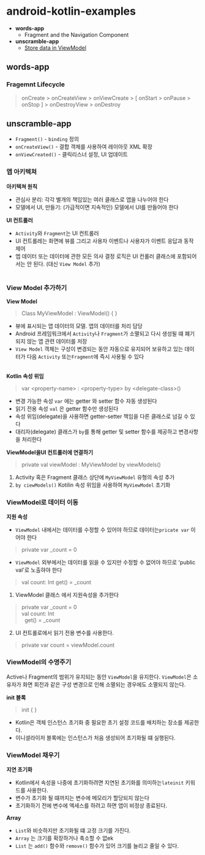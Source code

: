 # android-kotlin-examples

+ __words-app__
  + Fragment and the Navigation Component
+ __unscramble-app__
  + [Store data in ViewModel](https://developer.android.com/codelabs/basic-android-kotlin-training-viewmodel?continue=https%3A%2F%2Fdeveloper.android.com%2Fcourses%2Fpathways%2Fandroid-basics-kotlin-unit-3-pathway-3%23codelab-https%3A%2F%2Fdeveloper.android.com%2Fcodelabs%2Fbasic-android-kotlin-training-viewmodel#0)


## words-app

### Fragemnt Lifecycle
> onCreate > onCreateView > onViewCreate > [ onStart > onPause > onStop ] > onDestroyView > onDestroy


## unscramble-app

+ `Fragment()` - `binding` 정의
+ `onCreateView()` - 결합 객체를 사용하여 레이아웃 XML 확장
+ `onViewCreated()` - 클릭리스너 설정, UI 업데이트


### 앱 아키텍쳐

__아키텍쳐 원칙__
+ 관심사 분리: 각각 별개의 책임있는 여러 클래스로 앱을 나누어야 한다
+ 모델에서 UI, 만들기: (가급적이면 지속적인) 모델에서 UI를 만들어야 한다


__UI 컨트롤러__
+ `Activity`와 `Fragment`는 UI 컨트롤러
+ UI 컨트롤레는 화면에 뷰를 그리고 사용자 이벤트나 사용자가 이벤트 응답과 동작 제어
+ 엡 데이터 또는 데이터에 관한 모든 의사 결정 로직은 UI 컨롤러 클래스에 포함되어서는 안 된다. (대신 `View Model` 추가) <br><br>


### View Model 추가하기

__View Model__
> Class MyViewModel : ViewModel() {  }

+ 뷰에 표시되는 앱 데이터의 모델. 앱의 데이터를 처리 담당
+ Android 프레임워크에서 `Activity`나 `Fragment`가 소멸되고 다시 생성될 떄 폐기되지 않는 앱 관련 데이터를 저장
+ `View Model` 객체는 구성이 변경되는 동안 자동으로 유지되어 보유하고 있는 데이터가 다음 `Activity` 또는`Fragment`에 즉시 사용될 수 있다 <br><br>


__Kotlin 속성 위임__
> var \<property-name\> : \<property-type\> by \<delegate-class\>()

+ 변경 가능한 속성 `var` 에는 getter 와 setter 함수 자동 생성된다
+ 읽기 전용 속성 `val` 은 getter 함수만 생성된다
+ 속성 위임(delegate)을 사용하면 getter-setter 책임을 다른 클래스로 넘길 수 있다
+ 대리자(delegate) 클래스가  `by`를 통해 getter 및 setter 함수를 제공하고 변경사항을 처리한다


__ViewModel을UI 컨트롤러에 연결하기__
> private val viewModel : MyViewModel by viewModels()

1. Activity 혹은 Fragment 클래스 상단에 `MyViewModel` 유형의 속성 추가
2. `by ciewModels()` Kotilin 속성 위임을 사용하여 `MyViewModel` 초기화


### ViewModel로 데이터 이동

__지원 속성__
+ `ViewModel` 내에서는 데이터를 수정할 수 있어야 하므로 데이터는`pricate var` 이어야 한다
> private var _count = 0
+ `ViewModel` 외부에서는 데이터를 읽을 수 있지만 수정할 수 없어야 하므로 'public val'로 노출햐야 한다
> val count: Int get() = _count


1. ViewModel 클래스 에서 지원속성을 추가한다
> private var _count = 0 <br>
> val count: Int <br>
> &nbsp;&nbsp;get() = _count

2. UI 컨트롤로에서 읽기 전용 변수를 사용한다.
> private var count = viewModel.count


### ViewModel의 수명주기
Active나 Fragment의 범위가 유지되는 동안 `ViewModel`을 유지한다. `ViewModel`은 소유자가 화면 회전과 같은 구성 변경으로 인해 소멸되는 경우에도 소멸되지 않는다.

__init 블록__
> init {  }
+ Kotlin은 객체 인스턴스 초기화 중 필요한 초기 설정 코드를 배치하는 장소를 제공한다.
+ 이니셜라이저 블록에는 인스턴스가 처음 생성되어 초기화될 떄 실행된다.


### ViewModel 채우기

__지연 초기화__
+ Kotlin에서 속성을 나중에 초기화하려면 지연된 초기화를 의미하는`lateinit` 키워드를 사용한다.
+ 변수가 초기화 될 떄까지는 변수에 메모리가 할당되지 않는다 
+ 초기화하기 전에 변수에 엑세스를 하려고 하면 앱이 비정상 종료된다.

__Array__
+ `List`와 비슷하지만 초기화될 떄 고정 크기를 가진다.
+ `Array` 는 크기를 확장하거나 축소할 수 없ek
+ `List` 는 `add()` 함수와 `remove()` 함수가 있어 크기를 늘리고 줄일 수 있다.